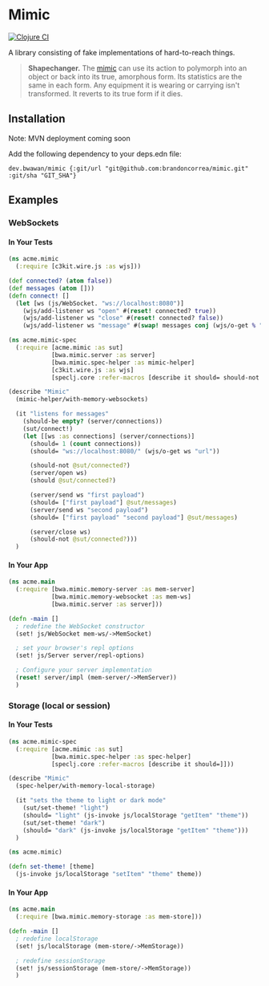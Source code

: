 # Mimic

[![Clojure CI](https://github.com/brandoncorrea/mimic/actions/workflows/spec.yml/badge.svg)](https://github.com/brandoncorrea/mimic/actions/workflows/spec.yml)

A library consisting of fake implementations of hard-to-reach things.

> **Shapechanger.** The [mimic](https://www.dndbeyond.com/monsters/16957-mimic) can use its action to polymorph into an object or back into its true, amorphous form. Its statistics are the same in each form. Any equipment it is wearing or carrying isn't transformed. It reverts to its true form if it dies.

## Installation

Note: MVN deployment coming soon

Add the following dependency to your deps.edn file:

    dev.bwawan/mimic {:git/url "git@github.com:brandoncorrea/mimic.git" :git/sha "GIT_SHA"}

## Examples

### WebSockets

#### In Your Tests

```clojure
(ns acme.mimic
  (:require [c3kit.wire.js :as wjs]))

(def connected? (atom false))
(def messages (atom []))
(defn connect! []
  (let [ws (js/WebSocket. "ws://localhost:8080")]
    (wjs/add-listener ws "open" #(reset! connected? true))
    (wjs/add-listener ws "close" #(reset! connected? false))
    (wjs/add-listener ws "message" #(swap! messages conj (wjs/o-get % "data")))))
```

```clojure
(ns acme.mimic-spec
  (:require [acme.mimic :as sut]
            [bwa.mimic.server :as server]
            [bwa.mimic.spec-helper :as mimic-helper]
            [c3kit.wire.js :as wjs]
            [speclj.core :refer-macros [describe it should= should-not should-be should]]))

(describe "Mimic"
  (mimic-helper/with-memory-websockets)

  (it "listens for messages"
    (should-be empty? (server/connections))
    (sut/connect!)
    (let [[ws :as connections] (server/connections)]
      (should= 1 (count connections))
      (should= "ws://localhost:8080/" (wjs/o-get ws "url"))

      (should-not @sut/connected?)
      (server/open ws)
      (should @sut/connected?)

      (server/send ws "first payload")
      (should= ["first payload"] @sut/messages)
      (server/send ws "second payload")
      (should= ["first payload" "second payload"] @sut/messages)

      (server/close ws)
      (should-not @sut/connected?)))
  )
```

#### In Your App

```clojure
(ns acme.main
  (:require [bwa.mimic.memory-server :as mem-server]
            [bwa.mimic.memory-websocket :as mem-ws]
            [bwa.mimic.server :as server]))

(defn -main []
  ; redefine the WebSocket constructor
  (set! js/WebSocket mem-ws/->MemSocket)

  ; set your browser's repl options
  (set! js/Server server/repl-options)

  ; Configure your server implementation
  (reset! server/impl (mem-server/->MemServer))
  )
```

### Storage (local or session)

#### In Your Tests

```clojure
(ns acme.mimic-spec
  (:require [acme.mimic :as sut]
            [bwa.mimic.spec-helper :as spec-helper]
            [speclj.core :refer-macros [describe it should=]]))

(describe "Mimic"
  (spec-helper/with-memory-local-storage)

  (it "sets the theme to light or dark mode"
    (sut/set-theme! "light")
    (should= "light" (js-invoke js/localStorage "getItem" "theme"))
    (sut/set-theme! "dark")
    (should= "dark" (js-invoke js/localStorage "getItem" "theme")))
  )
```

```clojure
(ns acme.mimic)

(defn set-theme! [theme]
  (js-invoke js/localStorage "setItem" "theme" theme))
```

#### In Your App

```clojure
(ns acme.main
  (:require [bwa.mimic.memory-storage :as mem-store]))

(defn -main []
  ; redefine localStorage
  (set! js/localStorage (mem-store/->MemStorage))

  ; redefine sessionStorage
  (set! js/sessionStorage (mem-store/->MemStorage))
  )
```

